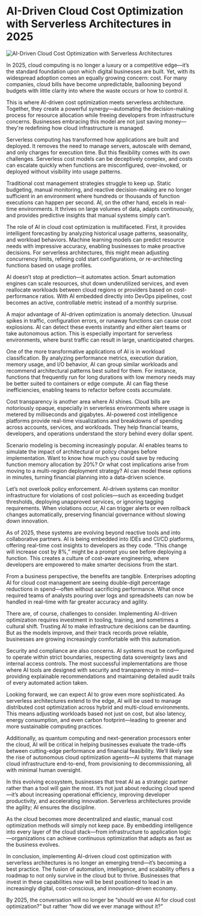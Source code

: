 # AI-Driven Cloud Cost Optimization with Serverless Architectures in 2025

![AI-Driven Cloud Cost Optimization with Serverless Architectures](https://www.sygitech.com/blog/wp-content/uploads/2024/10/AI-driven-scalability-for-cloud-infracture-1024x536.png)

In 2025, cloud computing is no longer a luxury or a competitive edge—it’s the standard foundation upon which digital businesses are built. Yet, with its widespread adoption comes an equally growing concern: cost. For many companies, cloud bills have become unpredictable, ballooning beyond budgets with little clarity into where the waste occurs or how to control it. 

This is where AI-driven cost optimization meets serverless architecture. Together, they create a powerful synergy—automating the decision-making process for resource allocation while freeing developers from infrastructure concerns. Businesses embracing this model are not just saving money—they're redefining how cloud infrastructure is managed.

Serverless computing has transformed how applications are built and deployed. It removes the need to manage servers, autoscale with demand, and only charges for execution time. But this flexibility comes with its own challenges. Serverless cost models can be deceptively complex, and costs can escalate quickly when functions are misconfigured, over-invoked, or deployed without visibility into usage patterns.

Traditional cost management strategies struggle to keep up. Static budgeting, manual monitoring, and reactive decision-making are no longer sufficient in an environment where hundreds or thousands of function executions can happen per second. AI, on the other hand, excels in real-time environments. It thrives on large volumes of data, adapts continuously, and provides predictive insights that manual systems simply can’t.

The role of AI in cloud cost optimization is multifaceted. First, it provides intelligent forecasting by analyzing historical usage patterns, seasonality, and workload behaviors. Machine learning models can predict resource needs with impressive accuracy, enabling businesses to make proactive decisions. For serverless architectures, this might mean adjusting concurrency limits, refining cold start configurations, or re-architecting functions based on usage profiles.

AI doesn’t stop at prediction—it automates action. Smart automation engines can scale resources, shut down underutilized services, and even reallocate workloads between cloud regions or providers based on cost-performance ratios. With AI embedded directly into DevOps pipelines, cost becomes an active, controllable metric instead of a monthly surprise.

A major advantage of AI-driven optimization is anomaly detection. Unusual spikes in traffic, configuration errors, or runaway functions can cause cost explosions. AI can detect these events instantly and either alert teams or take autonomous action. This is especially important for serverless environments, where burst traffic can result in large, unanticipated charges.

One of the more transformative applications of AI is in workload classification. By analyzing performance metrics, execution duration, memory usage, and I/O behavior, AI can group similar workloads and recommend architectural patterns best suited for them. For instance, functions that frequently run for long durations with low memory needs may be better suited to containers or edge compute. AI can flag these inefficiencies, enabling teams to refactor before costs accumulate.

Cost transparency is another area where AI shines. Cloud bills are notoriously opaque, especially in serverless environments where usage is metered by milliseconds and gigabytes. AI-powered cost intelligence platforms provide real-time visualizations and breakdowns of spending across accounts, services, and workloads. They help financial teams, developers, and operations understand the story behind every dollar spent.

Scenario modeling is becoming increasingly popular. AI enables teams to simulate the impact of architectural or policy changes before implementation. Want to know how much you could save by reducing function memory allocation by 20%? Or what cost implications arise from moving to a multi-region deployment strategy? AI can model these options in minutes, turning financial planning into a data-driven science.

Let’s not overlook policy enforcement. AI-driven systems can monitor infrastructure for violations of cost policies—such as exceeding budget thresholds, deploying unapproved services, or ignoring tagging requirements. When violations occur, AI can trigger alerts or even rollback changes automatically, preserving financial governance without slowing down innovation.

As of 2025, these systems are evolving beyond reactive tools and into collaborative partners. AI is being embedded into IDEs and CI/CD platforms, offering real-time cost insights to developers as they code. “This change will increase cost by 8%,” might be a prompt you see before deploying a function. This creates a culture of cost-aware engineering, where developers are empowered to make smarter decisions from the start.

From a business perspective, the benefits are tangible. Enterprises adopting AI for cloud cost management are seeing double-digit percentage reductions in spend—often without sacrificing performance. What once required teams of analysts pouring over logs and spreadsheets can now be handled in real-time with far greater accuracy and agility.

There are, of course, challenges to consider. Implementing AI-driven optimization requires investment in tooling, training, and sometimes a cultural shift. Trusting AI to make infrastructure decisions can be daunting. But as the models improve, and their track records prove reliable, businesses are growing increasingly comfortable with this automation.

Security and compliance are also concerns. AI systems must be configured to operate within strict boundaries, respecting data sovereignty laws and internal access controls. The most successful implementations are those where AI tools are designed with security and transparency in mind—providing explainable recommendations and maintaining detailed audit trails of every automated action taken.

Looking forward, we can expect AI to grow even more sophisticated. As serverless architectures extend to the edge, AI will be used to manage distributed cost optimization across hybrid and multi-cloud environments. This means adjusting workloads based not just on cost, but also latency, energy consumption, and even carbon footprint—leading to greener and more sustainable computing practices.

Additionally, as quantum computing and next-generation processors enter the cloud, AI will be critical in helping businesses evaluate the trade-offs between cutting-edge performance and financial feasibility. We’ll likely see the rise of autonomous cloud optimization agents—AI systems that manage cloud infrastructure end-to-end, from provisioning to decommissioning, all with minimal human oversight.

In this evolving ecosystem, businesses that treat AI as a strategic partner rather than a tool will gain the most. It’s not just about reducing cloud spend—it’s about increasing operational efficiency, improving developer productivity, and accelerating innovation. Serverless architectures provide the agility; AI ensures the discipline.

As the cloud becomes more decentralized and elastic, manual cost optimization methods will simply not keep pace. By embedding intelligence into every layer of the cloud stack—from infrastructure to application logic—organizations can achieve continuous optimization that adapts as fast as the business evolves.

In conclusion, implementing AI-driven cloud cost optimization with serverless architectures is no longer an emerging trend—it’s becoming a best practice. The fusion of automation, intelligence, and scalability offers a roadmap to not only survive in the cloud but to thrive. Businesses that invest in these capabilities now will be best positioned to lead in an increasingly digital, cost-conscious, and innovation-driven economy.

By 2025, the conversation will no longer be “should we use AI for cloud cost optimization?” but rather “how did we ever manage without it?”
